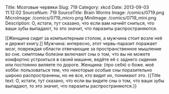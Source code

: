 Title: Мозговые червяки 
Slug: 719 
Category: xkcd 
Date: 2013-09-03 11:12:02 
SourceNum: 719 
SourceTitle: Brain Worms 
Image: /comics/0719.png 
MicroImage: /comics/0719_micro.png 
MiniImage: /comics/0719_mini.png 
Description: О, кстати, тут сказано, что если вам начнёт сниться, что ваши зубы выпадают, то это значит, что паразиты распространяются. 

[[Женщина сидит за компьютерным столом, а мужчина стоит возле неё и держит книгу.]]
Мужчина: интересно, этот червь-паразит поражает
мозг, повреждая области отвечающие за пространственное мышление во сне. симптомы болезни включают сны о том, что вы не можете комфортно устроиться в своей машине, ведёте её с заднего сидения или постоянно виляете по дороге.
Женщина: (про себя) о боже.
моё хобби: пользоваться тем, что некоторые особые  сны поразительно широко распространены, но не все, кто видит их, понимают это.
{{Title text: О, кстати, тут сказано, что если вы видите сны о том, что ваши зубы выпадают, то это значит, что паразиты распространяются.}}